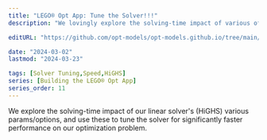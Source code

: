 ```yaml
---
title: "LEGO® Opt App: Tune the Solver!!!"
description: "We lovingly explore the solving-time impact of various of our linear solver's (HiGHS) options, tuning the solver for significantly faster performance on our optimization problem."

editURL: "https://github.com/opt-models/opt-models.github.io/tree/main/content/compendium/lego-app-solver-tuning/index.md"

date: "2024-03-02"
lastmod: "2024-03-23"

tags: [Solver Tuning,Speed,HiGHS]
series: [Building the LEGO® Opt App]
series_order: 11
---
```


We explore the solving-time impact of our linear solver's (HiGHS) various params/options, and use these to tune the solver for significantly faster performance on our optimization problem.

